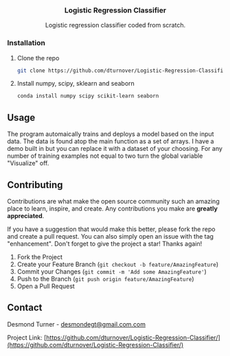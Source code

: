 <h3 align="center">Logistic Regression Classifier</h3>

  <p align="center">
  Logistic regression classifier coded from scratch.
  </p>
</div>

### Installation

1. Clone the repo
   ```sh
   git clone https://github.com/dturnover/Logistic-Regression-Classifier/
   ```
2. Install numpy, scipy, sklearn and seaborn
   ```sh
   conda install numpy scipy scikit-learn seaborn
   ```

<!-- USAGE EXAMPLES -->
## Usage

The program automaically trains and deploys a model based on the input data. The data is found atop the main function as a set of arrays. I have a demo built in but you can replace it with a dataset of your choosing. For any number of training examples not equal to two turn the global variable "Visualize" off.

<!-- CONTRIBUTING -->
## Contributing

Contributions are what make the open source community such an amazing place to learn, inspire, and create. Any contributions you make are **greatly appreciated**.

If you have a suggestion that would make this better, please fork the repo and create a pull request. You can also simply open an issue with the tag "enhancement".
Don't forget to give the project a star! Thanks again!

1. Fork the Project
2. Create your Feature Branch (`git checkout -b feature/AmazingFeature`)
3. Commit your Changes (`git commit -m 'Add some AmazingFeature'`)
4. Push to the Branch (`git push origin feature/AmazingFeature`)
5. Open a Pull Request

<!-- CONTACT -->
## Contact

Desmond Turner - desmondegt@gmail.com.com

Project Link: [https://github.com/dturnover/Logistic-Regression-Classifier/](https://github.com/dturnover/Logistic-Regression-Classifier/)

<!-- MARKDOWN LINKS & IMAGES -->
<!-- https://www.markdownguide.org/basic-syntax/#reference-style-links -->
[contributors-shield]: https://img.shields.io/github/contributors/dturnover/repo_name.svg?style=for-the-badge
[contributors-url]: https://github.com/dturnover/repo_name/graphs/contributors
[forks-shield]: https://img.shields.io/github/forks/dturnover/repo_name.svg?style=for-the-badge
[forks-url]: https://github.com/dturnover/repo_name/network/members
[stars-shield]: https://img.shields.io/github/stars/dturnover/repo_name.svg?style=for-the-badge
[stars-url]: https://github.com/dturnover/repo_name/stargazers
[issues-shield]: https://img.shields.io/github/issues/dturnover/repo_name.svg?style=for-the-badge
[issues-url]: https://github.com/dturnover/repo_name/issues
[license-shield]: https://img.shields.io/github/license/dturnover/repo_name.svg?style=for-the-badge
[license-url]: https://github.com/dturnover/repo_name/blob/master/LICENSE.txt
[linkedin-shield]: https://img.shields.io/badge/-LinkedIn-black.svg?style=for-the-badge&logo=linkedin&colorB=555
[linkedin-url]: https://linkedin.com/in/desmond-turner-006b36191
[product-screenshot]: images/screenshot.png
[Next.js]: https://img.shields.io/badge/next.js-000000?style=for-the-badge&logo=nextdotjs&logoColor=white
[Next-url]: https://nextjs.org/
[React.js]: https://img.shields.io/badge/React-20232A?style=for-the-badge&logo=react&logoColor=61DAFB
[React-url]: https://reactjs.org/
[Vue.js]: https://img.shields.io/badge/Vue.js-35495E?style=for-the-badge&logo=vuedotjs&logoColor=4FC08D
[Vue-url]: https://vuejs.org/
[Angular.io]: https://img.shields.io/badge/Angular-DD0031?style=for-the-badge&logo=angular&logoColor=white
[Angular-url]: https://angular.io/
[Svelte.dev]: https://img.shields.io/badge/Svelte-4A4A55?style=for-the-badge&logo=svelte&logoColor=FF3E00
[Svelte-url]: https://svelte.dev/
[Laravel.com]: https://img.shields.io/badge/Laravel-FF2D20?style=for-the-badge&logo=laravel&logoColor=white
[Laravel-url]: https://laravel.com
[Bootstrap.com]: https://img.shields.io/badge/Bootstrap-563D7C?style=for-the-badge&logo=bootstrap&logoColor=white
[Bootstrap-url]: https://getbootstrap.com
[JQuery.com]: https://img.shields.io/badge/jQuery-0769AD?style=for-the-badge&logo=jquery&logoColor=white
[JQuery-url]: https://jquery.com 
